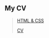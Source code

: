 ## My CV

> [HTML & CSS](https://GITHUB-USERNAME.github.io/rsschool-cv/)
> 
> [CV](https://guffinnn.github.io/rsschool-cv/cv)
